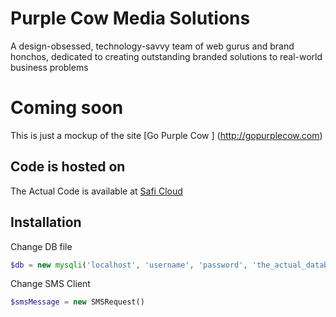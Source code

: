 # Purple Cow Media Solutions

A design-obsessed, technology-savvy team of web gurus and brand honchos, dedicated to creating outstanding branded solutions to real-world business problems

# Coming soon 
This is just a mockup of the site [Go Purple Cow ] (http://gopurplecow.com)

## Code is hosted on 
The Actual Code is available at  [Safi Cloud](https://saficloud.com)

## Installation
Change DB file
```php
$db = new mysqli('localhost', 'username', 'password', 'the_actual_database'); 
```
Change SMS Client
```php
$smsMessage = new SMSRequest()
```
